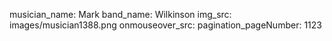 musician_name: Mark
band_name: Wilkinson
img_src: images/musician1388.png
onmouseover_src: 
pagination_pageNumber: 1123